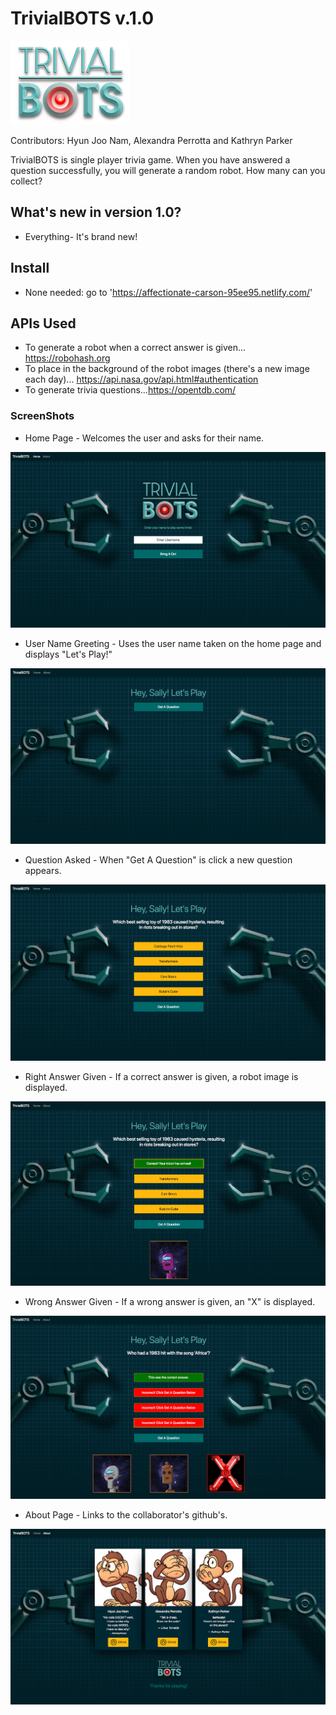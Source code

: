 # TrivialBOTS v.1.0

![rivialBOTS Logo](/img/trivialBOTS_logo_sm.png "TrivialBOTS Logo")

Contributors: Hyun Joo Nam, Alexandra Perrotta and Kathryn Parker


TrivialBOTS is single player trivia game. When you have answered a question successfully, you will generate a random robot. How many can you collect?

## What's new in version 1.0?

* Everything- It's brand new!

## Install

* None needed: go to 'https://affectionate-carson-95ee95.netlify.com/'


## APIs Used

* To generate a robot when a correct answer is given... https://robohash.org
* To place in the background of the robot images (there's a new image each day)... https://api.nasa.gov/api.html#authentication
* To generate trivia questions...https://opentdb.com/

### ScreenShots

* Home Page - Welcomes the user and asks for their name.

![Home Page](/img/home_sc.png "Home Page")

* User Name Greeting - Uses the user name taken on the home page and displays "Let's Play!"

![User Name Greeting](/img/user_hello_sc.png "User Name Greeting")

* Question Asked - When "Get A Question" is click a new question appears.

![Question Asked](/img/question_sc.png "Question Asked")

* Right Answer Given - If a correct answer is given, a robot image is displayed.

![Answer Given](/img/right_sc.png "Answer Given")

* Wrong Answer Given - If a wrong answer is given, an "X" is displayed.

![Answer Given](/img/wrong_sc.png "Answer Given")

* About Page - Links to the collaborator's github's.

![About Page](/img/about_sc.png "About Page")
